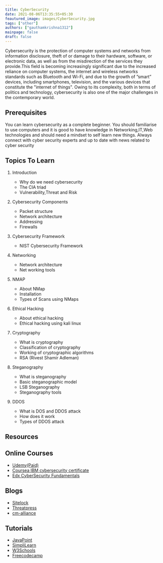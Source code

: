 ```yaml
---
title: CyberSecurity
date: 2021-08-06T13:35:55+05:30
feautured_image: images/CyberSecurity.jpg
tags: ["other"]
authors: ["gauthamkrishna1312"]
mainpage: false
draft: false
---
```

Cybersecurity is the protection of computer systems and networks from information disclosure, theft of or damage to their hardware, software, or electronic data, as well as from the misdirection of the services they provide.This field is becoming increasingly significant due to the increased reliance on computer systems, the internet and wireless networks standards such as Bluetooth and Wi-Fi, and due to the growth of ”smart” devices, including smartphones, television, and the various devices that constitute the "internet of things". Owing to its complexity, both in terms of politics and technology, cybersecurity is also one of the major challenges in the contemporary world.

## Prerequisites

You can learn cybersecurity as a complete beginner. You should familiarise to use computers and it is good to have knowledge in Networking,IT,Web technologies and should need a mindset to self learn new things. Always connect with cyber security experts and up to date with news related to cyber security

## Topics To Learn

1. Introduction

   * Why do we need cybersecurity
   * The CIA triad
   * Vulnerability,Threat and Risk
2. Cybersecurity Components

   * Packet structure
   * Network architecture
   * Addressing
   * Firewalls
3. Cybersecurity Framework

   * NIST Cybersecurity Framework
4. Networking

   * Network architecture
   * Net working tools
5. NMAP

   * About NMap
   * Installation
   * Types of Scans using NMaps
6. Ethical Hacking

   * About ethical hacking
   * Ethical hacking using kali linux
7. Cryptography

   * What is cryptography
   * Classification of cryptography
   * Working of cryptographic algorithms
   * RSA (Rivest Shamir Adleman)
8. Steganography

   * What is steganography
   * Basic steganographic model
   * LSB Steganography
   * Steganography tools
9. DDOS

   * What is DOS and DDOS attack
   * How does it work
   * Types of DDOS attack

## Resources

## Online Courses

  - [Udemy(Paid)](https://www.udemy.com/course/the-complete-internet-security-privacy-course-volume-1)
  - [Coursea IBM cybersecurity certificate](https://www.coursera.org/professional-certificates/ibm-cybersecurity-analyst)
  - [Edx CyberSecurity Fundamentals](https://www.edx.org/course/cybersecurity-fundamentals)

## Blogs
  - [Sitelock](https://www.sitelock.com/blog)
  - [Threatpress](https://blog.threatpress.com)
  - [cm-alliance](https://www.cm-alliance.com/cybersecurity-blog)

## Tutorials

  - [JavaPoint](https://www.javatpoint.com/cyber-security-tutorial)
  - [SimpliLearn](https://www.youtube.com/watch?v=PlHnamdwGmw)
  - [W3Schools](https://www.w3schools.com/cybersecurity/index.php)
  - [Freecodecamp](https://www.youtube.com/watch?v=qiQR5rTSshw)